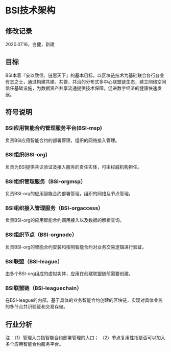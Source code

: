 # BSI技术架构

## 修改记录
2020.07.16，白健，新建

## 目标
BSI本着『安以致信、链惠天下』的基本目标，以区块链技术为基础联合各行各业有志之士，通过构建共建、共管、共治的分布式多中心联盟链生态，建立网络空间信任基础设施，为数据资产共享流通提供技术保障，促进数字经济的健康快速发展。

## 符号说明
### BSI应用智能合约管理服务平台(BSI-msp)
负责BSI应用智能合约的部署管理，组织的网络接入管理。
### BSI组织(BSI-org)
负责为BSI提供共识验证及接入服务的责任实体，可由权威机构担任。
### BSI组织管理服务（BSI-orgmsp）
负责BSI-org的应用智能合约部署管理，组织的网络及节点管理。
### BSI组织接入管理服务（BSI-orgaccess）
负责BSI-org的应用智能合约调用接入以及数据的解析查询。
### BSI组织节点（BSI-orgnode）
负责BSI-org的智能合约安装和按照智能合约对业务交易逻辑进行验证。
### BSI联盟（BSI-league）
由多个BSI-org组成的虚拟实体，应用在创建联盟链前需要创建。
### BSI联盟链（BSI-leaguechain）
在BSI-league的内部，基于具体的业务智能合约创建的区块链，实现对具体业务的多节点共识验证和交易存储。

## 行业分析

注：（1）管理入口指智能合约部署管理的入口；
（2）节点复用性指是否可以加入多个应用智能合约服务平台。

